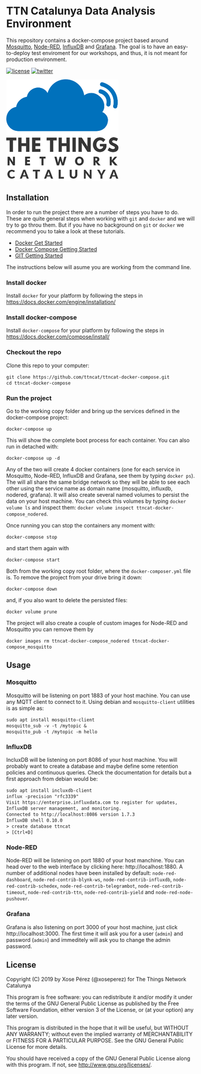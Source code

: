 # TTN Catalunya Data Analysis Environment

This repository contains a docker-compose project based around [Mosquitto](https://mosquitto.org/), [Node-RED](https://nodered.org/), [InfluxDB](https://www.influxdata.com/) and [Grafana](https://grafana.com/). The goal is to have an easy-to-deploy test enviroment for our workshops, and thus, it is not meant for production environment.

[![license](https://img.shields.io/github/license/ttncat/ttncat-docker-compose.svg)](LICENSE)
[![twitter](https://img.shields.io/twitter/follow/ttncat.svg?style=social)](https://twitter.com/intent/follow?screen_name=ttncat)

![TTN.cat](./images/ttncat.logo.small.png)

## Installation

In order to run the project there are a number of steps you have to do. These are quite general steps when working with `git` and `docker` and we will try to go throu them. But if you have no background on `git` or `docker` we recommend you to take a look at these tutorials.

* [Docker Get Started](https://docs.docker.com/get-started/)
* [Docker Compose Getting Started](https://docs.docker.com/compose/gettingstarted/)
* [GIT Getting Started](https://git-scm.com/book/en/v1/Getting-Started)

The instructions below will asume you are working from the command line.

### Install docker

Install `docker` for your platform by following the steps in https://docs.docker.com/engine/installation/

### Install docker-compose

Install `docker-compose` for your platform by following the steps in https://docs.docker.com/compose/install/

### Checkout the repo

Clone this repo to your computer:

```
git clone https://github.com/ttncat/ttncat-docker-compose.git
cd ttncat-docker-compose
```

### Run the project

Go to the working copy folder and bring up the services defined in the docker-compose project:

```
docker-compose up
```

This will show the complete boot process for each container. You can also run in detached with:

```
docker-compose up -d
```

Any of the two will create 4 docker containers (one for each service in Mosquitto, Node-RED, InfluxDB and Grafana, see them by typing `docker ps`). The will all share the same bridge network so they will be able to see each other using the service name as domain name (mosquitto, influxdb, nodered, grafana). It will also create several named volumes to persist the data on your host machine. You can check this volumes by typing `docker volume ls` and inspect them: `docker volume inspect ttncat-docker-compose_nodered`.

Once running you can stop the containers any moment with:

```
docker-compose stop
```

and start them again with 

```
docker-compose start
```

Both from the working copy root folder, where the `docker-composer.yml` file is. To remove the project from your drive bring it down: 

```
docker-compose down
```

and, if you also want to delete the persisted files: 

```
docker volume prune
```

The project will also create a couple of custom images for Node-RED and Mosquitto you can remove them by 

```
docker images rm ttncat-docker-compose_nodered ttncat-docker-compose_mosquitto
```

## Usage

### Mosquitto

Mosquitto will be listening on port 1883 of your host machine. You can use any MQTT client to connect to it. Using debian and `mosquitto-client` utilities is as simple as:

```
sudo apt install mosquitto-client
mosquitto_sub -v -t /mytopic &
mosquitto_pub -t /mytopic -m hello
```

### InfluxDB

IncluxDB will be listening on port 8086 of your host machine. You will probably want to create a database and maybe define some retention policies and continuous queries. Check the documentation for details but a first approach from debian would be:

```
sudo apt install incluxdb-client
influx -precision "rfc3339"
Visit https://enterprise.influxdata.com to register for updates, InfluxDB server management, and monitoring.
Connected to http://localhost:8086 version 1.7.3
InfluxDB shell 0.10.0
> create database ttncat
> [Ctrl+D]
```

### Node-RED

Node-RED will be listening on port 1880 of your host manchine. You can head over to the web interface by clicking here: http://localhost:1880. A number of additional nodes have been installed by default: `node-red-dashboard`, `node-red-contrib-blynk-ws`, `node-red-contrib-influxdb`, `node-red-contrib-schedex`, `node-red-contrib-telegrambot`, `node-red-contrib-timeout`, `node-red-contrib-ttn`, `node-red-contrib-yield` and `node-red-node-pushover`.

### Grafana

Grafana is also listening on port 3000 of your host machine, just click http://localhost:3000. The first time it will ask you for a user (`admin`) and password (`admin`) and immeditely will ask you to change the admin password.

## License

Copyright (C) 2019 by Xose Pérez (@xoseperez)
for The Things Network Catalunya

This program is free software: you can redistribute it and/or modify
it under the terms of the GNU General Public License as published by
the Free Software Foundation, either version 3 of the License, or
(at your option) any later version.

This program is distributed in the hope that it will be useful,
but WITHOUT ANY WARRANTY; without even the implied warranty of
MERCHANTABILITY or FITNESS FOR A PARTICULAR PURPOSE.  See the
GNU General Public License for more details.

You should have received a copy of the GNU General Public License
along with this program.  If not, see <http://www.gnu.org/licenses/>.
